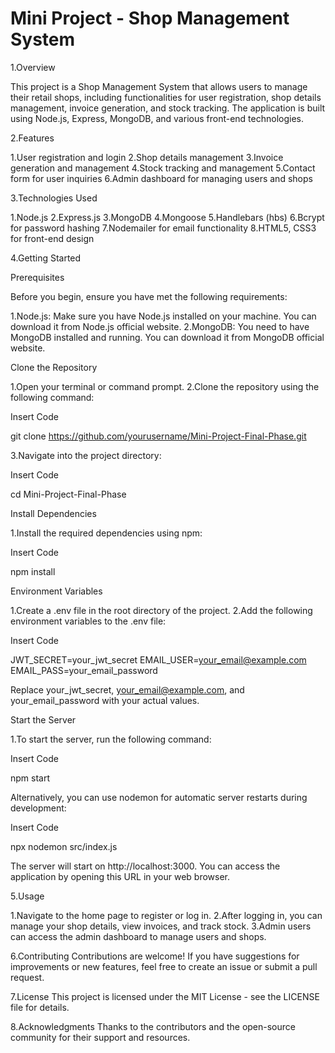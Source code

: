# Mini Project - Shop Management System

1.Overview

This project is a Shop Management System that allows users to manage their retail shops, including functionalities for user registration, shop details management, invoice generation, and stock tracking. The application is built using Node.js, Express, MongoDB, and various front-end technologies.

2.Features

1.User registration and login
2.Shop details management
3.Invoice generation and management
4.Stock tracking and management
5.Contact form for user inquiries
6.Admin dashboard for managing users and shops

3.Technologies Used

1.Node.js
2.Express.js
3.MongoDB
4.Mongoose
5.Handlebars (hbs)
6.Bcrypt for password hashing
7.Nodemailer for email functionality
8.HTML5, CSS3 for front-end design

4.Getting Started

Prerequisites

Before you begin, ensure you have met the following requirements:

1.Node.js: Make sure you have Node.js installed on your machine. You can download it from Node.js official website.
2.MongoDB: You need to have MongoDB installed and running. You can download it from MongoDB official website.

Clone the Repository

1.Open your terminal or command prompt.
2.Clone the repository using the following command:

Insert Code

git clone https://github.com/yourusername/Mini-Project-Final-Phase.git

3.Navigate into the project directory:

Insert Code

cd Mini-Project-Final-Phase


Install Dependencies

1.Install the required dependencies using npm:

Insert Code

npm install

Environment Variables

1.Create a .env file in the root directory of the project.
2.Add the following environment variables to the .env file:

Insert Code

JWT_SECRET=your_jwt_secret
EMAIL_USER=your_email@example.com
EMAIL_PASS=your_email_password

Replace your_jwt_secret, your_email@example.com, and your_email_password with your actual values.

Start the Server

1.To start the server, run the following command:

Insert Code

npm start

Alternatively, you can use nodemon for automatic server restarts during development:

Insert Code

npx nodemon src/index.js

The server will start on http://localhost:3000. You can access the application by opening this URL in your web browser.

5.Usage

1.Navigate to the home page to register or log in.
2.After logging in, you can manage your shop details, view invoices, and track stock.
3.Admin users can access the admin dashboard to manage users and shops.

6.Contributing
Contributions are welcome! If you have suggestions for improvements or new features, feel free to create an issue or submit a pull request.

7.License
This project is licensed under the MIT License - see the LICENSE file for details.

8.Acknowledgments
Thanks to the contributors and the open-source community for their support and resources.
